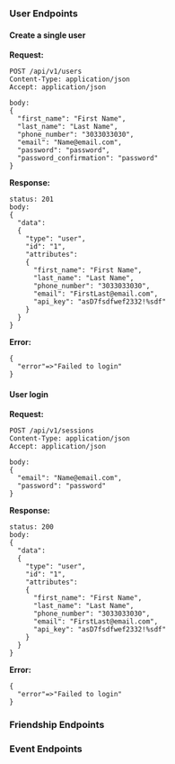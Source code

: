 ### User Endpoints  

#### Create a single user
**Request:**
```
POST /api/v1/users
Content-Type: application/json
Accept: application/json

body:
{
  "first_name": "First Name",
  "last_name": "Last Name",
  "phone_number": "3033033030",
  "email": "Name@email.com",
  "password": "password",
  "password_confirmation": "password"
}
```
**Response:**
```
status: 201
body:
{
  "data":
  {
    "type": "user",
    "id": "1",
    "attributes":
    {
      "first_name": "First Name",
      "last_name": "Last Name",
      "phone_number": "3033033030",
      "email": "FirstLast@email.com",
      "api_key": "asD7fsdfwef2332!%sdf"
    }
  }
}
```
**Error:**
```
{
  "error"=>"Failed to login"
}
```

#### User login
**Request:**
```
POST /api/v1/sessions
Content-Type: application/json
Accept: application/json

body:
{
  "email": "Name@email.com",
  "password": "password"
}
```
**Response:**
```
status: 200
body:
{
  "data":
  {
    "type": "user",
    "id": "1",
    "attributes":
    {
      "first_name": "First Name",
      "last_name": "Last Name",
      "phone_number": "3033033030",
      "email": "FirstLast@email.com",
      "api_key": "asD7fsdfwef2332!%sdf"
    }
  }
}
```
**Error:**
```
{
  "error"=>"Failed to login"
}
```
### Friendship Endpoints

### Event Endpoints
